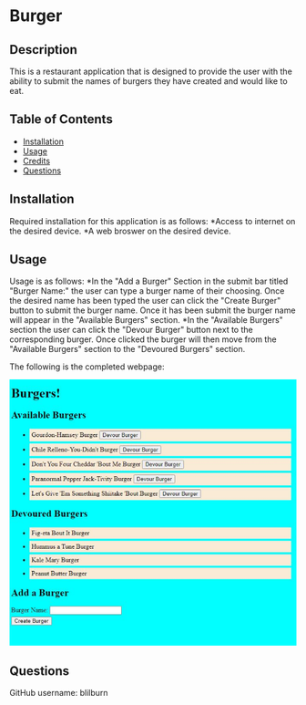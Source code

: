 # Burger

## Description 

This is a restaurant application that is designed to provide the user with the ability to submit the names of burgers they have created and would like to eat.

## Table of Contents 

* [Installation](#installation)
* [Usage](#usage)
* [Credits](#credits)
* [Questions](#questions)

## Installation

Required installation for this application is as follows:
*Access to internet on the desired device.
*A web broswer on the desired device.


## Usage 

Usage is as follows:
*In the "Add a Burger" Section in the submit bar titled "Burger Name:" the user can type a burger name of their choosing. Once the desired name has been typed the user can click the "Create Burger" button to submit the burger name. Once it has been submit the burger name will appear in the "Available Burgers" section.
*In the "Available Burgers" section the user can click the "Devour Burger" button next to the corresponding burger. Once clicked the burger will then move from the "Available Burgers" section to the "Devoured Burgers" section.


The following is the completed webpage:

![empoy](./public\assets\burger.JPG)

## Questions

GitHub username: blilburn
